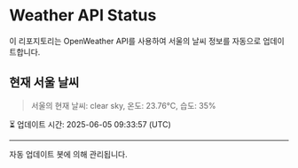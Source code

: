 
# Weather API Status

이 리포지토리는 OpenWeather API를 사용하여 서울의 날씨 정보를 자동으로 업데이트합니다.

## 현재 서울 날씨
> 서울의 현재 날씨: clear sky, 온도: 23.76°C, 습도: 35%

⏳ 업데이트 시간: 2025-06-05 09:33:57 (UTC)

---
자동 업데이트 봇에 의해 관리됩니다.
